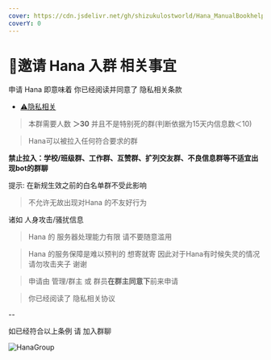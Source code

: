 ```yaml
---
cover: https://cdn.jsdelivr.net/gh/shizukulostworld/Hana_ManualBookhelper@main/.gitbook/assets/illust_92599354_20220207_024642.png
coverY: 0
---
```


# 🤔邀请 Hana 入群 相关事宜

申请 Hana 即意味着 你已经阅读并同意了 隐私相关条款

* [⚠隐私相关](PrivateWARN.md)

> 本群需要人数 **＞30** 并且不是特别死的群(判断依据为15天内信息数＜10)

> Hana可以被拉入任何符合要求的群

**禁止拉入：学校/班级群、工作群、互赞群、扩列交友群、不良信息群等不适宜出现bot的群聊**

提示: 在新规生效之前的白名单群不受此影响

> 不允许无故出现对Hana 的不友好行为

诸如 人身攻击/骚扰信息

> Hana 的 服务器处理能力有限 请不要随意滥用

> Hana 的服务保障是难以预判的 想寄就寄 因此对于Hana有时候失灵的情况 请勿攻击夹子 谢谢

> 申请由 管理/群主 或 群员**在群主同意下**前来申请

> 你已经阅读了 隐私相关协议

--

如已经符合以上条例 请 加入群聊

![HanaGroup](https://cdn.jsdelivr.net/gh/shizukulostworld/Hana_ManualBookhelper@v0.2/.gitbook/assets/qrcode_1649868304896.jpg)
